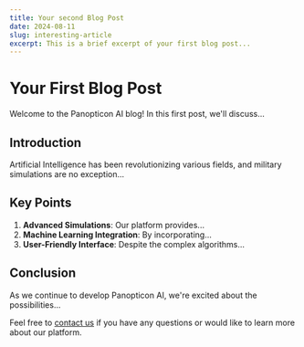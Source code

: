 ```yaml
---
title: Your second Blog Post
date: 2024-08-11
slug: interesting-article
excerpt: This is a brief excerpt of your first blog post...
---
```


# Your First Blog Post

Welcome to the Panopticon AI blog! In this first post, we'll discuss...

## Introduction

Artificial Intelligence has been revolutionizing various fields, and military simulations are no exception...

## Key Points

1. **Advanced Simulations**: Our platform provides...
2. **Machine Learning Integration**: By incorporating...
3. **User-Friendly Interface**: Despite the complex algorithms...

## Conclusion

As we continue to develop Panopticon AI, we're excited about the possibilities...

Feel free to [contact us](/contact) if you have any questions or would like to learn more about our platform.